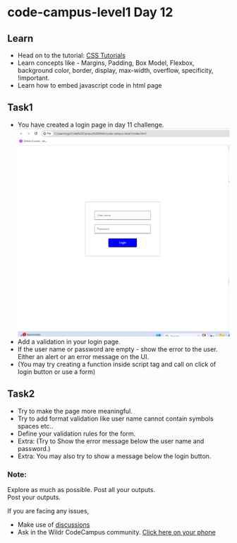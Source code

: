 # code-campus-level1 Day 12

## Learn
- Head on to the tutorial: [CSS Tutorials](https://www.w3schools.com/css/)
- Learn concepts like - Margins, Padding, Box Model, Flexbox, background color, border, display, max-width, overflow, specificity, !important.
- Learn how to embed javascript code in html page

## Task1
- You have created a login page in day 11 challenge.
![Sample](sample-login-page.png)
- Add a validation in your login page.
- If the user name or password are empty - show the error to the user. Either an alert or an error message on the UI.
- (You may try creating a function inside script tag and call on click of login button or use a form)

## Task2
- Try to make the page more meaningful.
- Try to add format validation like user name cannot contain symbols spaces etc..
- Define your validation rules for the form.
- Extra: (Try to Show the error message below the user name and password.)
- Extra: You may also try to show a message below the login button.

### Note:
Explore as much as possible. Post all your outputs.    
Post your outputs.    

If you are facing any issues, 
- Make use of [discussions](https://github.com/kfuture2024/code-campus-level1/discussions/13) 
- Ask in the Wildr CodeCampus community. 
[Click here on your phone](https://wildr.com/invite/ioaN)

